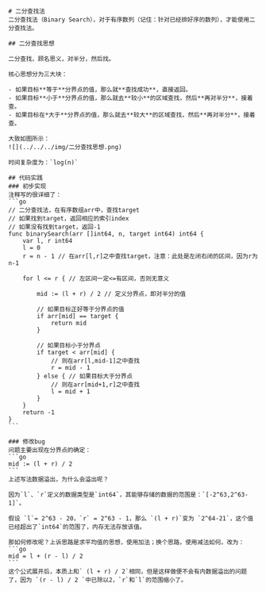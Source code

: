     # 二分查找法
    二分查找法（Binary Search），对于有序数列（记住：针对已经排好序的数列），才能使用二分查找法。

    ## 二分查找思想

    二分查找，顾名思义，对半分，然后找。

    核心思想分为三大块：

    - 如果目标**等于**分界点的值，那么就**查找成功**，直接返回。
    - 如果目标**小于**分界点的值，那么就去**较小**的区域查找，然后**再对半分**，接着查。
    - 如果目标在*大于**分界点的值，那么就去**较大**的区域查找，然后**再对半分**，接着查。

    大致如图所示：
    ![](../../../img/二分查找思想.png)

    时间复杂度为：`log(n)`

    ## 代码实践
    ### 初步实现
    注释写的很详细了：
    ```go
    // 二分查找法，在有序数组arr中，查找target
    // 如果找到target，返回相应的索引index
    // 如果没有找到target，返回-1
    func binarySearch(arr []int64, n, target int64) int64 {
        var l, r int64
        l = 0
        r = n - 1 // 在arr[l,r]之中查找target，注意：此处是左闭右闭的区间，因为r为 n-1

        for l <= r { // 左区间一定<=有区间，否则无意义
        
            mid := (l + r) / 2 // 定义分界点，即对半分的值
            
            // 如果目标正好等于分界点的值
            if arr[mid] == target {
                return mid
            }

            // 如果目标小于分界点
            if target < arr[mid] {
                // 则在arr[l,mid-1]之中查找
                r = mid - 1
            } else { // 如果目标大于分界点
                // 则在arr[mid+1,r]之中查找
                l = mid + 1
            }
        }
        return -1
    }
    ```

    ### 修改bug
    问题主要出现在分界点的确定：
    ```go
    mid := (l + r) / 2
    ```
    上述写法数据溢出，为什么会溢出呢？

    因为`l`、`r`定义的数据类型是`int64`，其能够存储的数据的范围是：`[-2^63,2^63-1]`。

    假设 `l`= 2^63 - 20，`r` = 2^63 - 1，那么 `(l + r)`变为 `2^64-21`，这个值已经超出了`int64`的范围了，内存无法存放该值。

    那如何修改呢？上诉思路是求平均值的思想，使用加法；换个思路，使用减法如何，改为：
    ```go
    mid = l + (r - l) / 2 
    ```
    这个公式展开后，本质上和` (l + r) / 2`相同，但是这样做便不会有内数据溢出的问题了，因为 `(r - l) / 2 `中已除以2，`r`和`l`的范围缩小了。



